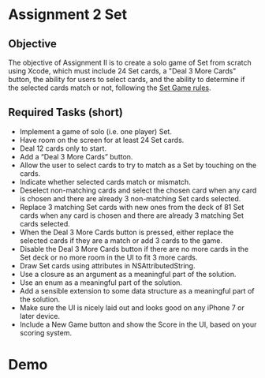 # Assignment 2 Set


## Objective
The objective of Assignment II is to create a solo game of Set from scratch using Xcode, which must include 24 Set cards, a "Deal 3 More Cards" button, the ability for users to select cards, and the ability to determine if the selected cards match or not, following the [Set Game rules](https://en.wikipedia.org/wiki/Set_(card_game)?useskin=vector).

## Required Tasks (short)
- Implement a game of solo (i.e. one player) Set.
- Have room on the screen for at least 24 Set cards.
- Deal 12 cards only to start.
- Add a “Deal 3 More Cards” button.
- Allow the user to select cards to try to match as a Set by touching on the cards.
- Indicate whether selected cards match or mismatch.
- Deselect non-matching cards and select the chosen card when any card is chosen and there are already 3 non-matching Set cards selected.
- Replace 3 matching Set cards with new ones from the deck of 81 Set cards when any card is chosen and there are already 3 matching Set cards selected.
- When the Deal 3 More Cards button is pressed, either replace the selected cards if they are a match or add 3 cards to the game.
- Disable the Deal 3 More Cards button if there are no more cards in the Set deck or no more room in the UI to fit 3 more cards.
- Draw Set cards using attributes in NSAttributedString.
- Use a closure as an argument as a meaningful part of the solution.
- Use an enum as a meaningful part of the solution.
- Add a sensible extension to some data structure as a meaningful part of the solution.
- Make sure the UI is nicely laid out and looks good on any iPhone 7 or later device.
- Include a New Game button and show the Score in the UI, based on your scoring system.

# Demo
